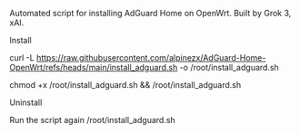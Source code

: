 Automated script for installing AdGuard Home on OpenWrt. Built by Grok 3, xAI.

Install

curl -L https://raw.githubusercontent.com/alpinezx/AdGuard-Home-OpenWrt/refs/heads/main/install_adguard.sh -o /root/install_adguard.sh

chmod +x /root/install_adguard.sh && /root/install_adguard.sh

Uninstall

Run the script again /root/install_adguard.sh
